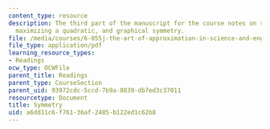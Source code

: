 ```yaml
---
content_type: resource
description: The third part of the manuscript for the course notes on symmetry, calculus,
  maximizing a quadratic, and graphical symmetry.
file: /media/courses/6-055j-the-art-of-approximation-in-science-and-engineering-spring-2008/a6dd11c6f76136af2485b122ed1c62b8_feb29a.pdf
file_type: application/pdf
learning_resource_types:
- Readings
ocw_type: OCWFile
parent_title: Readings
parent_type: CourseSection
parent_uid: 93972cdc-5ccd-7b9a-8839-db7ed3c37011
resourcetype: Document
title: Symmetry
uid: a6dd11c6-f761-36af-2485-b122ed1c62b8
---
```

